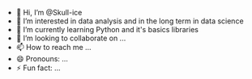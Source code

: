 - 👋 Hi, I’m @Skull-ice
- 👀 I’m interested in data analysis and in the long term in data science 
- 🌱 I’m currently learning Python and it's basics libraries
- 💞️ I’m looking to collaborate on ...
- 📫 How to reach me ...
- 😄 Pronouns: ...
- ⚡ Fun fact: ...

<!---
You can click the Preview link to take a look at my work [ https://www.kaggle.com/edsonvig ]
--->
